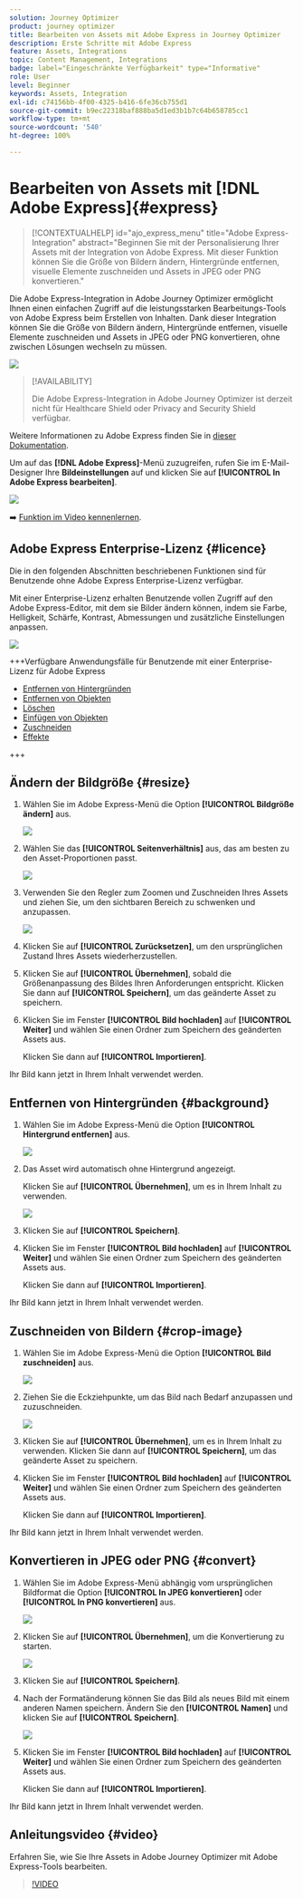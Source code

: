 ```yaml
---
solution: Journey Optimizer
product: journey optimizer
title: Bearbeiten von Assets mit Adobe Express in Journey Optimizer
description: Erste Schritte mit Adobe Express
feature: Assets, Integrations
topic: Content Management, Integrations
badge: label="Eingeschränkte Verfügbarkeit" type="Informative"
role: User
level: Beginner
keywords: Assets, Integration
exl-id: c74156bb-4f00-4325-b416-6fe36cb755d1
source-git-commit: b9ec22318baf888ba5d1ed3b1b7c64b658785cc1
workflow-type: tm+mt
source-wordcount: '540'
ht-degree: 100%

---
```


# Bearbeiten von Assets mit [!DNL Adobe Express]{#express}

>[!CONTEXTUALHELP]
>id="ajo_express_menu"
>title="Adobe Express-Integration"
>abstract="Beginnen Sie mit der Personalisierung Ihrer Assets mit der Integration von Adobe Express. Mit dieser Funktion können Sie die Größe von Bildern ändern, Hintergründe entfernen, visuelle Elemente zuschneiden und Assets in JPEG oder PNG konvertieren."

Die Adobe Express-Integration in Adobe Journey Optimizer ermöglicht Ihnen einen einfachen Zugriff auf die leistungsstarken Bearbeitungs-Tools von Adobe Express beim Erstellen von Inhalten. Dank dieser Integration können Sie die Größe von Bildern ändern, Hintergründe entfernen, visuelle Elemente zuschneiden und Assets in JPEG oder PNG konvertieren, ohne zwischen Lösungen wechseln zu müssen.

<img src="../rn/assets/do-not-localize/express_resize.gif">


>[!AVAILABILITY]
>
>Die Adobe Express-Integration in Adobe Journey Optimizer ist derzeit nicht für Healthcare Shield oder Privacy and Security Shield verfügbar.

Weitere Informationen zu Adobe Express finden Sie in [dieser Dokumentation](https://helpx.adobe.com/de/express/user-guide.html).

Um auf das **[!DNL Adobe Express]**-Menü zuzugreifen, rufen Sie im E-Mail-Designer Ihre **Bildeinstellungen** auf und klicken Sie auf **[!UICONTROL In Adobe Express bearbeiten]**.

![](assets/express_1.png)

➡️ [Funktion im Video kennenlernen](#video).

## Adobe Express Enterprise-Lizenz {#licence}

Die in den folgenden Abschnitten beschriebenen Funktionen sind für Benutzende ohne Adobe Express Enterprise-Lizenz verfügbar.

Mit einer Enterprise-Lizenz erhalten Benutzende vollen Zugriff auf den Adobe Express-Editor, mit dem sie Bilder ändern können, indem sie Farbe, Helligkeit, Schärfe, Kontrast, Abmessungen und zusätzliche Einstellungen anpassen.

![](assets/express-licence.png)

+++Verfügbare Anwendungsfälle für Benutzende mit einer Enterprise-Lizenz für Adobe Express

* [Entfernen von Hintergründen](https://helpx.adobe.com/de/express/create-and-edit-images/edit-images/remove-background.html)
* [Entfernen von Objekten](https://helpx.adobe.com/de/express/create-and-edit-images/create-and-modify-with-generative-ai/remove-objects-generative-fill.html)
* [Löschen](https://helpx.adobe.com/de/express/create-and-edit-images/edit-images/eraser.html)
* [Einfügen von Objekten](https://helpx.adobe.com/de/express/adobe-express-on-mobile/create-and-edit-designs/generative-fill-mobile.html)
* [Zuschneiden](https://helpx.adobe.com/de/express/create-and-edit-images/edit-images/crop-and-shape-images.html)
* [Effekte](https://helpx.adobe.com/de/express/add-effects-to-your-designs/add-images-and-visuals/apply-image-filters.html)

+++

## Ändern der Bildgröße {#resize}

1. Wählen Sie im Adobe Express-Menü die Option **[!UICONTROL Bildgröße ändern]** aus.

   ![](assets/express-resize-1.png)

1. Wählen Sie das **[!UICONTROL Seitenverhältnis]** aus, das am besten zu den Asset-Proportionen passt.

   ![](assets/express-resize-2.png)

1. Verwenden Sie den Regler zum Zoomen und Zuschneiden Ihres Assets und ziehen Sie, um den sichtbaren Bereich zu schwenken und anzupassen.

   ![](assets/express-resize-3.png)

1. Klicken Sie auf **[!UICONTROL Zurücksetzen]**, um den ursprünglichen Zustand Ihres Assets wiederherzustellen.

1. Klicken Sie auf **[!UICONTROL Übernehmen]**, sobald die Größenanpassung des Bildes Ihren Anforderungen entspricht. Klicken Sie dann auf **[!UICONTROL Speichern]**, um das geänderte Asset zu speichern.

1. Klicken Sie im Fenster **[!UICONTROL Bild hochladen]** auf **[!UICONTROL Weiter]** und wählen Sie einen Ordner zum Speichern des geänderten Assets aus.

   Klicken Sie dann auf **[!UICONTROL Importieren]**.

Ihr Bild kann jetzt in Ihrem Inhalt verwendet werden.

## Entfernen von Hintergründen {#background}

1. Wählen Sie im Adobe Express-Menü die Option **[!UICONTROL Hintergrund entfernen]** aus.

   ![](assets/express-background-1.png)

1. Das Asset wird automatisch ohne Hintergrund angezeigt.

   Klicken Sie auf **[!UICONTROL Übernehmen]**, um es in Ihrem Inhalt zu verwenden.

   ![](assets/express-background-2.png)

1. Klicken Sie auf **[!UICONTROL Speichern]**.

1. Klicken Sie im Fenster **[!UICONTROL Bild hochladen]** auf **[!UICONTROL Weiter]** und wählen Sie einen Ordner zum Speichern des geänderten Assets aus.

   Klicken Sie dann auf **[!UICONTROL Importieren]**.

Ihr Bild kann jetzt in Ihrem Inhalt verwendet werden.

## Zuschneiden von Bildern {#crop-image}

1. Wählen Sie im Adobe Express-Menü die Option **[!UICONTROL Bild zuschneiden]** aus.

   ![](assets/express-crop-1.png)

1. Ziehen Sie die Eckziehpunkte, um das Bild nach Bedarf anzupassen und zuzuschneiden.

   ![](assets/express-crop-2.png)

1. Klicken Sie auf **[!UICONTROL Übernehmen]**, um es in Ihrem Inhalt zu verwenden. Klicken Sie dann auf **[!UICONTROL Speichern]**, um das geänderte Asset zu speichern.

1. Klicken Sie im Fenster **[!UICONTROL Bild hochladen]** auf **[!UICONTROL Weiter]** und wählen Sie einen Ordner zum Speichern des geänderten Assets aus.

   Klicken Sie dann auf **[!UICONTROL Importieren]**.

Ihr Bild kann jetzt in Ihrem Inhalt verwendet werden.

## Konvertieren in JPEG oder PNG {#convert}

1. Wählen Sie im Adobe Express-Menü abhängig vom ursprünglichen Bildformat die Option **[!UICONTROL In JPEG konvertieren]** oder **[!UICONTROL In PNG konvertieren]** aus.

   ![](assets/express-convert-1.png)

1. Klicken Sie auf **[!UICONTROL Übernehmen]**, um die Konvertierung zu starten.

   ![](assets/express-convert-2.png)

1. Klicken Sie auf **[!UICONTROL Speichern]**.

1. Nach der Formatänderung können Sie das Bild als neues Bild mit einem anderen Namen speichern. Ändern Sie den **[!UICONTROL Namen]** und klicken Sie auf **[!UICONTROL Speichern]**.

   ![](assets/express-convert-3.png)

1. Klicken Sie im Fenster **[!UICONTROL Bild hochladen]** auf **[!UICONTROL Weiter]** und wählen Sie einen Ordner zum Speichern des geänderten Assets aus.

   Klicken Sie dann auf **[!UICONTROL Importieren]**.

Ihr Bild kann jetzt in Ihrem Inhalt verwendet werden.


## Anleitungsvideo {#video}

Erfahren Sie, wie Sie Ihre Assets in Adobe Journey Optimizer mit Adobe Express-Tools bearbeiten.

>[!VIDEO](https://video.tv.adobe.com/v/3455532/?quality=12&captions=ger)



